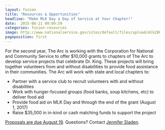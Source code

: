 ```yaml
---
layout: fusion
title: "Resources & Opportunities"
headline: "Make MLK Day a Day of Service at Your Chapter!"
date:  2015-08-21 09:09:59
categories: fusion-resources
image: http://www.nationalservice.gov/sites/default/files/upload/mlk2005_noline.jpg
pageposition: first
---
```

For the second year, The Arc is working with the Corporation for National and Community Service to offer $10,000 grants to chapters of The Arc to develop service projects that celebrate Dr. King. These projects will bring together volunteers from and without disabilities to provide food assistance in their communities. The Arc will work with state and local chapters to:
<ul>
	<li>Partner with a service club to recruit volunteers with and without disabilities</li>
	<li>Work with hunger-focused groups (food banks, soup kitchens, etc) to deliver food aid</li>
	<li>Provide food aid on MLK Day and through the end of the grant (August 1, 2017)</li>
	<li>Raise $35,000 in in-kind or cash matching funds to support the project</li>
</ul>
<a href="http://www.thearc.org/file/2017-MLK-Day-of-Service-RFP.pdf">Proposals are due August 19</a>. Questions? Contact <a href="mailto:Sladen@thearc.org">Jennifer Sladen</a>. 
